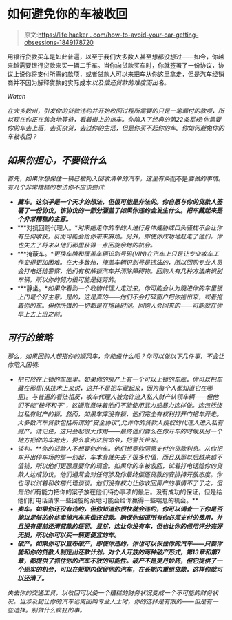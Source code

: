 # 如何避免你的车被收回

> 原文:[https://life hacker . com/how-to-avoid-your-car-getting-obsessions-1849178720](https://lifehacker.com/how-to-avoid-your-car-getting-repossessed-1849178720)

用银行贷款买车是如此普遍，以至于我们大多数人甚至想都没想过——如今，你越来越需要银行贷款来买一辆二手车。当你向贷款买车时，你就签署了一份协议，协议上说你将支付所需的款项，或者贷款人可以来把车从你这里拿走，但是汽车经销商并不因为解释贷款的实际成本*以及偿还贷款的难度而出名。* 

*Watch*

*在大多数州，引发你的贷款违约并开始收回过程所需要的只是一笔漏付的款项，所以现在你正在焦急地等待，看着街上的拖车。你陷入了经典的第22条军规:你需要你的车去上班，去买杂货，去过你的生活，但是你买不起你的车。你如何避免你的车被收回？*

## *如果你担心，不要做什么*

*首先，如果你想保住一辆已被列入回收清单的汽车，这里有条*而不是*要做的事情。有几个非常糟糕的想法你不应该尝试:*

*   ***藏车。这似乎是一个天才的想法，但很可能是非法的。你自愿与你的贷款人签署了一份协议，该协议的一部分涵盖了如果你违约会发生什么。把车藏起来是个非常糟糕的主意。***
*   ***对抗回购代理人。**对来拖走你的车的人进行身体威胁或口头骚扰不会让你有任何收获，反而可能会给你带来麻烦。另外，即使你成功地赶走了他们，你也失去了将来从他们那里获得一点回旋余地的机会。*
*   ***掩蔽车。**更换车牌和覆盖车辆识别号码(VIN)在汽车上只是让专业收车工作变得更加困难。在大多数州，掩盖车辆识别号是违法的，所以回购专业人员会打电话给警察，他们有权解锁汽车并清除障碍物。回购人有几种方法来识别车辆，所以你的努力很可能是徒劳的。*
*   ***静坐。**如果你看到一个收物代理人走过来，你可能会认为跳进你的车里锁上门是个好主意。是的，这是真的——他们不会打碎窗户把你拖出来，或者拖着你的车。但你所做的一切都是在拖延时间。回购人会回来的——可能就在你早上去上班之前。*

## *可行的策略*

*那么，如果回购人想搭你的顺风车，你能做什么呢？你可以做以下几件事，不会让你陷入困境:*

*   *把它放在上锁的车库里。如果你的房产上有一个可以上锁的车库，你可以把车藏在那里(从技术上来说，这并不是把车藏起来，因为每个人都知道它在哪里)。与普遍的看法相反，收车代理人被允许进入私人财产认领车辆——但他们不能“破坏和平”，这通常意味着他们不能使用武力或暴力这样做。这包括绕过私有财产的锁。然而，如果车库没有锁，他们完全有权利打开门把车开走。大多数汽车贷款包括所谓的“安全协议”,允许你的贷款人授权的代理人进入私有财产。请记住，这只会起很大作用——最终他们要么在你开车的时候从另一个地方把你的车抢走，要么拿到法院命令，把警长带来。*
*   ***谈判。**你的贷款人*不*想要你的车。他们想要你同意支付的贷款利息。从你把车开出停车场的那一刻起，车本身就失去了很多价值，而且从那以后越来越不值钱，所以他们更愿意要你的现金。如果你的车被收回，试着打电话给你的贷款人达成协议。他们通常会对任何涉及你最终偿还贷款的安排持开放态度。你也可以试着和收楼代理谈谈。他们没有权力让你收回房产的事情不了了之，但是他们*有能力把你的案子放在他们待办事项的最后。没有成功的保证，但是给他们打电话请求一些回旋的余地可能会给你赢得一些喘息的机会。**
*   ***卖车。如果你还没有违约，但你知道你很快就会违约，你可以调查一下你是否能以足够的价格卖掉汽车来偿还贷款。确保你知道所有你必须支付的费用，并且没有提前还清贷款的惩罚。显然，这让你没有车，但也让你的信用评分完好无损，所以你可以买一辆更便宜的车。***
*   ***破产。如果你可以宣布破产，即使你违约，你也可以保住你的汽车——只要你能和你的贷款人制定出还款计划。对个人开放的两种破产形式，第13章和第7章，都提供了抓住你的汽车不放的可能性。破产不是灵丹妙药，但它提供了一个现实的机会，可以在短期内保留你的汽车，在长期内重组贷款，这样你就可以还清了。***

*失去你的交通工具，以收回可以使一个糟糕的财务状况变成一个不可能的财务状况。当涉及到让你的汽车远离回购专业人士时，你的选择是有限的——但是有一些选择。别做什么疯狂的事。*